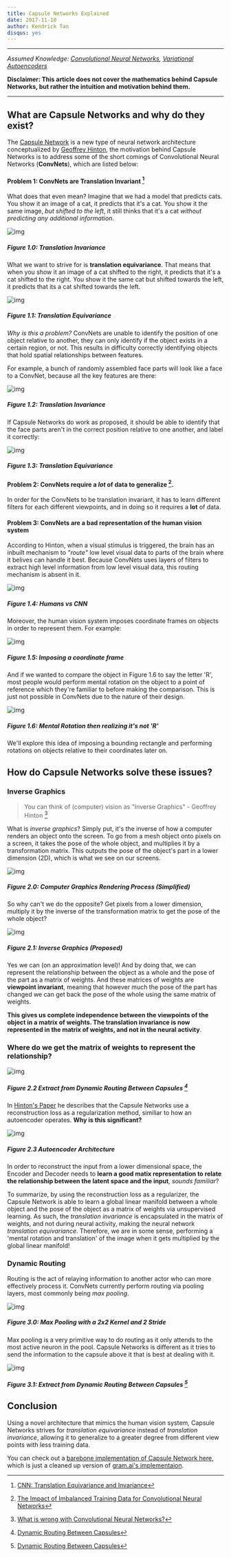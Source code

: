 ```yaml
---
title: Capsule Networks Explained
date: 2017-11-10
author: Kendrick Tan
disqus: yes
---
```


----

_Assumed Knowledge: [Convolutional Neural Networks](https://ujjwalkarn.me/2016/08/11/intuitive-explanation-convnets/), [Variational Autoencoders](http://kvfrans.com/variational-autoencoders-explained/)_

__Disclaimer: This article does not cover the mathematics behind Capsule Networks, but rather the intuition and motivation behind them.__

----

## What are Capsule Networks and why do they exist?

The [Capsule Network](https://arxiv.org/abs/1710.09829) is a new type of neural network architecture conceptualized by [Geoffrey Hinton](http://www.cs.toronto.edu/~hinton/), the motivation behind Capsule Networks is to address some of the short comings of Convolutional Neural Networks (__ConvNets__), which are listed below:

#### Problem 1: ConvNets are Translation Invariant [^1]

What does that even mean? Imagine that we had a model that predicts cats. You show it an image of a cat, it predicts that it's a cat. You show it the same image, _but shifted to the left_, it still thinks that it's a cat _without predicting any additional information_.

![img](https://i.imgur.com/mEIUqT8.png)
##### Figure 1.0: Translation Invariance

What we want to strive for is __translation equivariance__. That means that when you show it an image of a cat shifted to the right, it predicts that it's a cat shifted to the right. You show it the same cat but shifted towards the left, it predicts that its a cat shifted towards the left.

![img](https://i.imgur.com/u4ydpQ6.png)
##### Figure 1.1: Translation Equivariance

_Why is this a problem?_ ConvNets are unable to identify the position of one object relative to another, they can only identify if the object exists in a certain region, or not. This results in difficulty correctly identifying objects that hold spatial relationships between features.

For example, a bunch of randomly assembled face parts will look like a face to a ConvNet, because all the key features are there:

![img](https://i.imgur.com/0ZyaPt3.png)
##### Figure 1.2: Translation Invariance

If Capsule Networks do work as proposed, it should be able to identify that the face parts aren't in the correct position relative to one another, and label it correctly:

![img](https://i.imgur.com/mLt9suH.png)
##### Figure 1.3: Translation Equivariance

#### Problem 2: ConvNets require a _lot_ of data to generalize [^2].

In order for the ConvNets to be translation invariant, it has to learn different filters for each different viewpoints, and in doing so it requires a __lot__ of data.

#### Problem 3: ConvNets are a bad representation of the human vision system

According to Hinton, when a visual stimulus is triggered, the brain has an inbuilt mechanism to _"route"_ low level visual data to parts of the brain where it belives can handle it best. Because ConvNets uses layers of filters to extract high level information from low level visual data, this routing mechanism is absent in it.

![img](https://i.imgur.com/CVtE4HG.png)
##### Figure 1.4: Humans vs CNN

Moreover, the human vision system imposes coordinate frames on objects in order to represent them. For example:

![img](https://i.imgur.com/W8peps6.png)
##### Figure 1.5: Imposing a coordinate frame

And if we wanted to compare the object in Figure 1.6 to say the letter 'R', most people would perform mental rotation on the object to a point of reference which they're familiar to before making the comparison. This is just not possible in ConvNets due to the nature of their design.

![img](https://thumbs.gfycat.com/PortlyGracefulBichonfrise-size_restricted.gif)
##### Figure 1.6: Mental Rotation then realizing it's not 'R'

We'll explore this idea of imposing a bounding rectangle and performing rotations on objects relative to their coordinates later on.

## How do Capsule Networks solve these issues?

### Inverse Graphics

> You can think of (computer) vision as "Inverse Graphics" - Geoffrey Hinton [^3]

What is _inverse graphics_? Simply put, it's the inverse of how a computer renders an object onto the screen. To go from a mesh object onto pixels on a screen, it takes the pose of the whole object, and multiplies it by a transformation matrix. This outputs the pose of the object's part in a lower dimension (2D), which is what we see on our screens.

![img](https://i.imgur.com/DCmDyHl.png)
##### Figure 2.0: Computer Graphics Rendering Process (Simplified)

So why can't we do the opposite? Get pixels from a lower dimension, multiply it by the inverse of the transformation matrix to get the pose of the whole object?

![img](https://i.imgur.com/fOqnQ3C.png)
##### Figure 2.1: Inverse Graphics (Proposed)

Yes we can (on an approximation level)! And by doing that, we can represent the relationship between the object as a whole and the pose of the part as a matrix of weights. And these matrices of weights are __viewpoint invariant__, meaning that however much the pose of the part has changed we can get back the pose of the whole using the same matrix of weights.

__This gives us complete independence between the viewpoints of the object in a matrix of weights. The translation invariance is now represented in the matrix of weights, and not in the neural activity__.

### Where do we get the matrix of weights to represent the relationship?

![img](https://i.imgur.com/2fHUQrQ.png)
##### Figure 2.2 Extract from Dynamic Routing Between Capsules [^4]

In [Hinton's Paper](https://arxiv.org/pdf/1710.09829.pdf) he describes that the Capsule Networks use a reconstruction loss as a regularization method, similiar to how an autoencoder operates. __Why is this significant?__

![img](https://i.imgur.com/eCmc5fR.jpg)
##### Figure 2.3 Autoencoder Architecture

In order to reconstruct the input from a lower dimensional space, the Encoder and Decoder needs to __learn a good matix representation to relate the relationship between the latent space and the input__, _sounds familiar_?

To summarize, by using the reconstruction loss as a regularizer, the Capsule Network is able to learn a global linear manifold between a whole object and the pose of the object as a matrix of weights via unsupervised learning. As such, the _translation invariance_ is encapsulated in the matrix of weights, and not during neural activity, making the neural network _translation equivariance_. Therefore, we are in some sense, performing a 'mental rotation and translation' of the image when it gets multiplied by the global linear manifold!

### Dynamic Routing

Routing is the act of relaying information to another actor who can more effectively process it. ConvNets currently perform routing via pooling layers, most commonly being _max pooling_.

![img](https://computersciencewiki.org/images/8/8a/MaxpoolSample2.png)
##### Figure 3.0: Max Pooling with a 2x2 Kernel and 2 Stride

Max pooling is a very primitive way to do routing as it only attends to the most active neuron in the pool. Capsule Networks is different as it tries to send the information to the capsule above it that is best at dealing with it.

![img](https://i.imgur.com/Vd9kw7m.png)
##### Figure 3.1: Extract from Dynamic Routing Between Capsules [^4]

## Conclusion

Using a novel architecture that mimics the human vision system, Capsule Networks strives for _translation equivariance_ instead of _translation invariance_, allowing it to generalize to a greater degree from different view points with less training data.

You can check out a [barebone implementation of Capsule Network here](https://gist.github.com/kendricktan/9a776ec6322abaaf03cc9befd35508d4), which is just a cleaned up version of [gram.ai's implementaion](https://github.com/gram-ai/capsule-networks).


[^1]: [CNN: Translation Equivariance and Invariance](https://aboveintelligent.com/ml-cnn-translation-equivariance-and-invariance-da12e8ab7049)
[^2]: [The Impact of Imbalanced Training Data for Convolutional Neural Networks](https://www.kth.se/social/files/588617ebf2765401cfcc478c/PHensmanDMasko_dkand15.pdf)
[^3]: [What is wrong with Convolutional Neural Networks?](https://youtu.be/rTawFwUvnLE)
[^4]: [Dynamic Routing Between Capsules](https://arxiv.org/pdf/1710.09829.pdf)